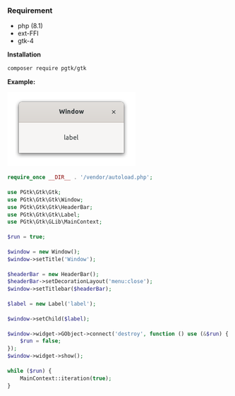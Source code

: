### Requirement

- php (8.1)
- ext-FFI
- gtk-4

**Installation**

```bash
composer require pgtk/gtk
```
**Example:**

![alt text](img/win.png "Window")
```php
require_once __DIR__ . '/vendor/autoload.php';

use PGtk\Gtk\Gtk;
use PGtk\Gtk\Gtk\Window;
use PGtk\Gtk\Gtk\HeaderBar;
use PGtk\Gtk\Gtk\Label;
use PGtk\Gtk\GLib\MainContext;

$run = true;

$window = new Window();
$window->setTitle('Window');

$headerBar = new HeaderBar();
$headerBar->setDecorationLayout('menu:close');
$window->setTitlebar($headerBar);

$label = new Label('label');

$window->setChild($label);

$window->widget->GObject->connect('destroy', function () use (&$run) {
    $run = false;
});
$window->widget->show();

while ($run) {
    MainContext::iteration(true);
}
```